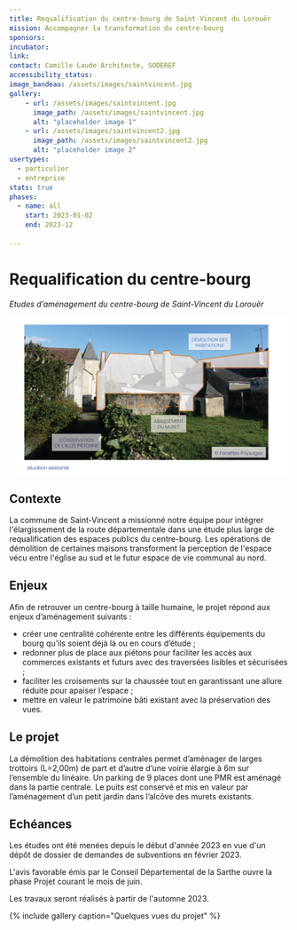 ```yaml
---
title: Requalification du centre-bourg de Saint-Vincent du Lorouër
mission: Accompagner la transformation du centre-bourg
sponsors:
incubator:
link:
contact: Camille Laude Architecte, SODEREF
accessibility_status:
image_bandeau: /assets/images/saintvincent.jpg
gallery:
    - url: /assets/images/saintvincent.jpg
      image_path: /assets/images/saintvincent.jpg
      alt: "placeholder image 1"
    - url: /assets/images/saintvincent2.jpg
      image_path: /assets/images/saintvincent2.jpg
      alt: "placeholder image 2"
usertypes:
  - particulier
  - entreprise
stats: true
phases:
  - name: all
    start: 2023-01-02
    end: 2023-12

---
```

# Requalification du centre-bourg
_Etudes d’aménagement du centre-bourg de Saint-Vincent du Lorouër_

![saintvincent](/assets/images/saintvincent.jpg)

## Contexte 

La commune de Saint-Vincent a missionné notre équipe pour intégrer l'élargissement de la route départementale dans une étude plus large de requalification des espaces publics du centre-bourg.
Les opérations de démolition de certaines maisons transforment la perception de l'espace vécu entre l'église au sud et le futur espace de vie communal au nord.

## Enjeux

Afin de retrouver un centre-bourg à taille humaine, le projet répond aux enjeux d’aménagement suivants :
* créer une centralité cohérente entre les différents équipements du bourg qu’ils soient déjà là ou en cours d’étude ;
* redonner plus de place aux piétons pour faciliter les accès aux commerces existants et futurs avec des traversées lisibles et sécurisées ;
* faciliter les croisements sur la chaussée tout en garantissant une allure réduite pour apaiser l’espace ;
* mettre en valeur le patrimoine bâti existant avec la préservation des vues.

## Le projet

La démolition des habitations centrales permet d’aménager de larges trottoirs (L=2,00m) de part et d’autre d’une voirie élargie à 6m sur l’ensemble du linéaire.
Un parking de 9 places dont une PMR est aménagé dans la partie centrale.
Le puits est conservé et mis en valeur par l’aménagement d’un petit jardin dans l’alcôve des murets existants.


## Echéances

Les études ont été menées depuis le début d'année 2023 en vue d'un dépôt de dossier de demandes de subventions en février 2023.

L'avis favorable émis par le Conseil Départemental de la Sarthe ouvre la phase Projet courant le mois de juin.

Les travaux seront réalisés à partir de l'automne 2023.

{% include gallery caption="Quelques vues du projet" %}
